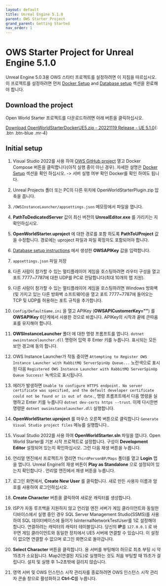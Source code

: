 ```yaml
---
layout: default
title: Unreal Engine 5.1.0
parent: OWS Starter Project
grand_parent: Getting Started
nav_order: 1
---
```


# OWS Starter Project for Unreal Engine 5.1.0
Unreal Engine 5.0.3용 OWS 스타터 프로젝트를 설정하려면 이 지침을 따르십시오. 이 프로젝트를 설정하려면 먼저 [Docker Setup](docker-setup) and [Database setup](setup-database) 섹션을 완료해야 합니다.

## Download the project

Open World Starter 프로젝트를 다운로드하려면 아래 버튼을 클릭하십시오.

[Download OpenWorldStarterDockerUE5.zip - 20221119 Release - UE 5.1.0](https://drive.google.com/file/d/1oE5F0SfRAOdYBVlqMPDv26CDCkcDsWZ-/view?usp=share_link){: .btn .btn-blue .mr-4}

## Initial setup

1. Visual Studio 2022를 사용 하여 [OWS GitHub project](https://github.com/Dartanlla/OWS) 열고 Docker Compose 버튼을 클릭합니다(아직 실행 중이 아닌 경우). 자세한 설명은 [Docker Setup](docker-setup) 섹션을 확인 하십시오. -> 서버 실행 여부 확인 Docker를 확인 하여도 됩니다.
   
2. Unreal Projects 폴더 또는 PC의 다른 위치에 OpenWorldStarterPlugin.zip 압축을 풉니다.
   
3. `/OWSInstanceLauncher/appsettings.json` 메모장에서 파일을 엽니다.
   
4. **PathToDedicatedServer** 값이 최신 버전의 **UnrealEditor.exe** 를 가리키는 지 확인하십시오.
   
5. **OpenWorldStarter.uproject** 에 대한 경로를 포함 하도록 **PathToUProject** 값을 수정합니다. 경로에는 uproject 파일과 파일 확장자도 포함되어야 합니다.

6. [Database setup instructions](setup-database) 에서 생성한 **OWSAPIKey** 값을 입력합니다.

7. `appsettings.json` 파일 저장

8. 다른 사람이 참가할 수 있는 멀티플레이어 게임을 호스팅하려면 라우터 구성을 열고 포트 7777~7787에 대한 UDP를 PC로 전달합니다(최대 10개의 맵 지원).

9. 다른 사람이 참가할 수 있는 멀티플레이어 게임을 호스팅하려면 Windows 방화벽(및 가지고 있는 다른 방화벽 소프트웨어)을 열고 포트 7777~7787에 들어오는 TCP 및 UDP를 허용하는 포트 규칙을 추가합니다.

10. `Config/DefaultGame.ini` 을 열고 APIKey (**OWSAPICustomerKey=""**) 를 **OWSAPIKey** 6단계에서 사용한 것으로 바꿉니다. APIKey의 시작과 끝에 큰따옴표를 유지해야 합니다.

11. **OWSInstanceLauncher** 폴더 에 대한 명령 프롬프트를 엽니다. `dotnet owsinstancelauncher.dll` 명령어 입력 후 Enter 키를 누릅니다. 표시되는 모든 보안 경고에 동의 합니다.

12. OWS Instance Launcher가 작동 중이면 `Attempting to Register OWS Instance Launcher with RabbitMQ ServerSpinUp Queue...` 노란색으로 표시된 다음 `Registered OWS Instance Launcher with RabbitMQ ServerSpinUp Queue Success!` 녹색으로 표시됩니다.

13. 에러가 발생하면 `Unable to configure HTTPS endpoint. No server certificate was specified, and the default developer certificate could not be found or is out of date.`, 명령 프롬프트에서 다음 명령을 실행하고 Enter 키를 누릅니다 `dotnet dev-certs https --trust`. 이제 다시한번 명령문 `dotnet owsinstancelauncher.dll` 실행합니다.

14. **OpenWorldStarter.uproject** 를 마우스 오른쪽 버튼으로 클릭합니다 `Generate Visual Studio project files` 메뉴를 실행합니다..

15. Visual Studio 2022를 사용 하여 **OpenWorldStarter.sln** 파일을 엽니다.  Open World Starter를 기본 시작 프로젝트로 설정합니다. 구성이 **Development Editor** 설정되어 있는지 확인하십시오. 그런 다음 재생 버튼을 누릅니다.

16. 언리얼 엔진에서 프로젝트가 열리면 `ThirdPersonBP/Maps` 폴더를 열고 **Login** 맵을 엽니다. Unreal Engine의 재생 버튼이 **Play as Standalone** 으로 설정되어 있는지 확인합니다 . 언리얼 엔진에서 재생 버튼을 누릅니다.

17. 로그인 화면에서, **Create New User** 를 클릭합니다. 새로 만든 사용자 이름과 암호를 사용하여 로그인하십시오.

18. **Create Character** 버튼을 클릭하여  새로운 캐릭터를 생성합니다.

19. ISP가 자동 루프백을 지원하지 않고 언리얼 엔진 서버가 게임 클라이언트와 동일한 디바이스에서 실행 중인 경우 SQL Server Management Studio(SSMS)를 사용하여 SQL 데이터베이스에 들어가 IsInternalNetworkTestUser를 1로 설정해야 합니다. 연결하려는 캐릭터의 캐릭터 테이블입니다. 당신의 **IP**를 `127.0.0.1` 로 바꾸면 게임 클라이언트와 동일한 장치에서 UE5 서버에 연결할 수 있습니다. 이 설정이 없으면 연결할 수 없으며 로그인 화면으로 돌아갑니다.

20. **Select Character** 버튼을 클릭합니다. 용 서버를 부팅해야 하므로 최초 부팅 시 약 15초가 소요됩니다. Map2(연결된 지도)로 실행하는 것도 처음 부팅할 때 15초가 걸립니다. 설치 및 실행 후 1~2초밖에 걸리지 않습니다.

21. 영역 서버 및 OWS 인스턴스 시작 관리자를 종료하려면 OWS 인스턴스 시작 관리자 콘솔 창으로 활성화하고 **Ctrl-C**를 누릅니다.

